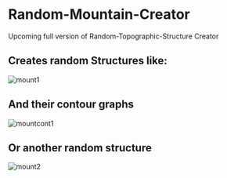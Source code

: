 # Random-Mountain-Creator
Upcoming full version of Random-Topographic-Structure Creator

## Creates random Structures like:
![mount1](https://user-images.githubusercontent.com/70113249/221588555-edae705b-8223-4ea6-a3d1-5dfa0fe90ff2.jpg)

## And their contour graphs
![mountcont1](https://user-images.githubusercontent.com/70113249/221588584-8604757e-2a77-412e-b771-14f3619a6b1f.jpg)

## Or another random structure
![mount2](https://user-images.githubusercontent.com/70113249/221588591-f845b87f-d9d4-47b4-8e56-e3dd1fc8289d.jpg)
